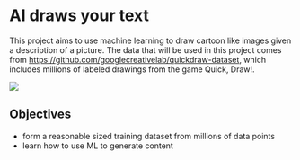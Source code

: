 # AI draws your text

This project aims to use machine learning to draw cartoon like images given a description of a picture.
The data that will be used in this project comes from https://github.com/googlecreativelab/quickdraw-dataset,
which includes millions of labeled drawings from the game Quick, Draw!. 

![](/home/salih/spring_2022/cs152/cs152-proj/images/drawings.png)


## Objectives

- form a reasonable sized training dataset from millions of data points
- learn how to use ML to generate content

